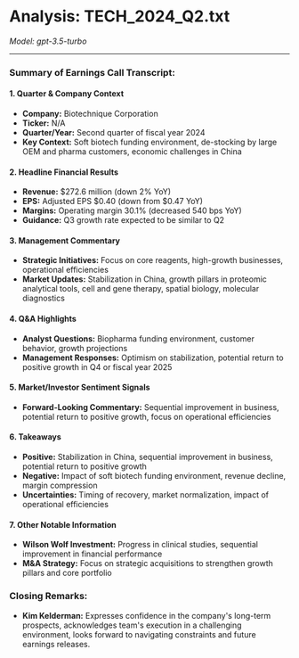 # Analysis: TECH_2024_Q2.txt

*Model: gpt-3.5-turbo*

---

### Summary of Earnings Call Transcript:

#### 1. **Quarter & Company Context**
- **Company:** Biotechnique Corporation
- **Ticker:** N/A
- **Quarter/Year:** Second quarter of fiscal year 2024
- **Key Context:** Soft biotech funding environment, de-stocking by large OEM and pharma customers, economic challenges in China

#### 2. **Headline Financial Results**
- **Revenue:** $272.6 million (down 2% YoY)
- **EPS:** Adjusted EPS $0.40 (down from $0.47 YoY)
- **Margins:** Operating margin 30.1% (decreased 540 bps YoY)
- **Guidance:** Q3 growth rate expected to be similar to Q2

#### 3. **Management Commentary**
- **Strategic Initiatives:** Focus on core reagents, high-growth businesses, operational efficiencies
- **Market Updates:** Stabilization in China, growth pillars in proteomic analytical tools, cell and gene therapy, spatial biology, molecular diagnostics

#### 4. **Q&A Highlights**
- **Analyst Questions:** Biopharma funding environment, customer behavior, growth projections
- **Management Responses:** Optimism on stabilization, potential return to positive growth in Q4 or fiscal year 2025

#### 5. **Market/Investor Sentiment Signals**
- **Forward-Looking Commentary:** Sequential improvement in business, potential return to positive growth, focus on operational efficiencies

#### 6. **Takeaways**
- **Positive:** Stabilization in China, sequential improvement in business, potential return to positive growth
- **Negative:** Impact of soft biotech funding environment, revenue decline, margin compression
- **Uncertainties:** Timing of recovery, market normalization, impact of operational efficiencies

#### 7. **Other Notable Information**
- **Wilson Wolf Investment:** Progress in clinical studies, sequential improvement in financial performance
- **M&A Strategy:** Focus on strategic acquisitions to strengthen growth pillars and core portfolio

### Closing Remarks:
- **Kim Kelderman:** Expresses confidence in the company's long-term prospects, acknowledges team's execution in a challenging environment, looks forward to navigating constraints and future earnings releases.